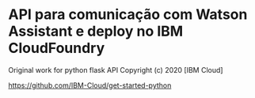 # API para comunicação com Watson Assistant e deploy no IBM CloudFoundry

Original work for python flask API Copyright (c) 2020 [IBM Cloud]  

https://github.com/IBM-Cloud/get-started-python
